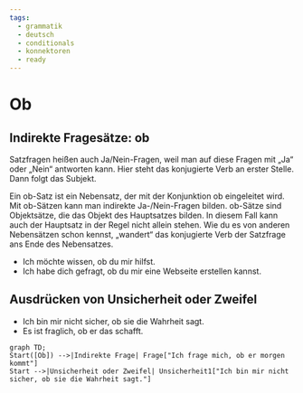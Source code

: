 ```yaml
---
tags:
  - grammatik
  - deutsch
  - conditionals
  - konnektoren
  - ready
---
```


# Ob

## Indirekte Fragesätze: ob

Satzfragen heißen auch Ja/Nein-Fragen, weil man auf diese Fragen mit „Ja“ oder „Nein“ antworten kann. Hier steht das konjugierte Verb an erster Stelle. Dann folgt das Subjekt.

Ein ob-Satz ist ein Nebensatz, der mit der Konjunktion ob eingeleitet wird. Mit ob-Sätzen kann man  indirekte Ja-/Nein-Fragen bilden. ob-Sätze sind Objektsätze, die das Objekt des Hauptsatzes bilden. In diesem Fall kann auch der Hauptsatz in der Regel nicht allein stehen. Wie du es von anderen Nebensätzen schon kennst, „wandert“ das konjugierte Verb der Satzfrage ans Ende des Nebensatzes.

- Ich möchte wissen, ob du mir hilfst.
- Ich habe dich gefragt, ob du mir eine Webseite erstellen kannst.

## Ausdrücken von Unsicherheit oder Zweifel

- Ich bin mir nicht sicher, ob sie die Wahrheit sagt.
- Es ist fraglich, ob er das schafft.

```mermaid
graph TD;
Start([Ob]) -->|Indirekte Frage| Frage["Ich frage mich, ob er morgen kommt"]
Start -->|Unsicherheit oder Zweifel| Unsicherheit1["Ich bin mir nicht sicher, ob sie die Wahrheit sagt."]    
```

